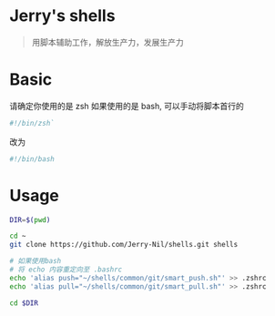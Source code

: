 # Jerry's shells
>用脚本辅助工作，解放生产力，发展生产力

# Basic

请确定你使用的是 zsh
如果使用的是 bash, 可以手动将脚本首行的
``` bash
#!/bin/zsh`
```

改为

``` bash
#!/bin/bash
```

# Usage

``` bash
DIR=$(pwd)

cd ~
git clone https://github.com/Jerry-Nil/shells.git shells

# 如果使用bash
# 将 echo 内容重定向至 .bashrc
echo 'alias push="~/shells/common/git/smart_push.sh"' >> .zshrc
echo 'alias pull="~/shells/common/git/smart_pull.sh"' >> .zshrc

cd $DIR
```
